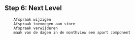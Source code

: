 ## Step 6: Next Level

    	Afspraak wijzigen
    	Afspraak toevoegen aan store
    	Afspraak verwijderen
    	maak van de dagen in de monthview een apart component
